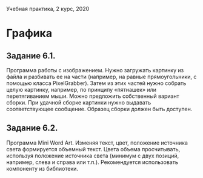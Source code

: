 Учебная практика, 2 курс, 2020

<h1>Графика</h1>

<h2>Задание 6.1.</h2>
<p>
 Программа работы с изображением. Нужно загружать картинку из файла и разбивать ее на части (например, на равные прямоугольники, с помощью класса PixelGrabber). Затем из этих частей нужно собрать целую картинку, например, по принципу «пятнашек» или перетягиванием мыши. Можно предложить собственный вариант сборки. При удачной сборке картинки нужно выдавать соответствующее сообщение. Образец сборки должен быть доступен.
</p>
<h2>Задание 6.2.</h2>
<p>
 Программа Mini Word Art. Изменяя текст, цвет, положение источника света формируется объемный текст. Цвета объема просчитывать, используя положение источника света (минимум с двух позиций, например, слева и справа или т.п.). Рекомендуется использовать компоненту из библиотеки.
</p>